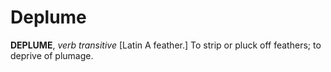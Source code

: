 # Deplume

**DEPLUME**, _verb transitive_ \[Latin A feather.\] To strip or pluck off feathers; to deprive of plumage.